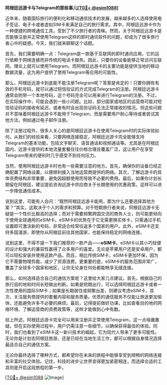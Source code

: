 **阿根廷远游卡与Telegram的那些事儿[[TG💪+ @esim1088](https://t.me/s/esim1088)]**

近年来，随着国际旅行的便利化和移动通信技术的发展，越来越多的人选择使用电子签证、电子卡或者虚拟SIM卡来满足自己的旅行需求。其中，阿根廷远游卡作为一种便捷的跨境通信工具，受到了不少旅行者的青睐。然而，关于阿根廷远游卡是否能够注册并正常使用Telegram这样的即时通讯软件的问题，却成为了很多旅行者心中的疑惑。今天，我们就来聊聊这个话题。

首先，我们需要明确一点：Telegram是一款基于互联网的即时通讯应用，它的运行依赖于网络连接而非传统的电话卡服务。因此，只要你的设备能够正常访问互联网，理论上就可以使用Telegram。而阿根廷远游卡的主要功能是提供当地的移动数据流量，这为用户提供了使用Telegram等应用的可能性。

那么，阿根廷远游卡到底能不能注册Telegram呢？答案是肯定的！只要你拥有有效的手机号码，就可以通过短信验证的方式完成Telegram的注册。阿根廷远游卡通常会附带一个本地号码，这个号码完全可以用来进行Telegram的注册。不过，在实际操作中，可能会遇到一些小问题。比如，部分国家或地区的运营商可能对短信验证码的接收有延迟，或者有时会出现验证码无法正常接收的情况。但这些问题并不意味着阿根廷远游卡不能用于Telegram，而是需要用户耐心等待或者尝试其他方法，例如通过电子邮件注册。

除了注册过程外，很多人关心的是阿根廷远游卡在使用Telegram时的实际体验如何。从我们的经验来看，只要网络连接稳定，阿根廷远游卡完全能够支持Telegram的基本功能，包括文字聊天、语音通话和视频通话等。尤其是在阿根廷国内，远游卡提供的本地流量套餐往往价格合理且覆盖广泛，这让用户在享受Telegram带来的便利时几乎感受不到任何压力。

当然，使用阿根廷远游卡时也有一些需要注意的地方。首先，确保你的设备已经正确配置了网络设置，以便顺利接入当地运营商提供的网络。其次，了解远游卡的具体资费结构非常重要，避免因超额使用而导致不必要的费用。最后，如果你计划长期留在阿根廷，建议提前咨询远游卡供应商关于长期使用的优惠政策，这样可以进一步降低通信成本。

说到这里，可能有人会问：“既然阿根廷远游卡能用，那为什么还要选择其他方案？”其实，这取决于个人的需求和预算。对于短期旅行者来说，阿根廷远游卡无疑是一个性价比极高的选择；而对于需要频繁跨国交流的商务人士，则可能更倾向于使用全球通用的eSIM卡。eSIM卡的优势在于它无需更换实体卡，只需通过手机设置即可激活新的号码，非常适合经常往返多个国家的用户。此外，eSIM卡还支持多国漫游，即使你从阿根廷前往其他国家，也能保持稳定的网络连接。

说到这里，不得不提一下我们推荐的一款产品——**eSIM卡**。eSIM卡以其小巧轻便的设计和强大的兼容性赢得了众多用户的喜爱。无论是苹果用户还是安卓用户，都可以轻松安装并使用这款产品。而且，相比传统SIM卡，eSIM卡更加环保，因为它不需要物理剪裁，减少了资源浪费。更重要的是，eSIM卡的服务范围非常广，覆盖了全球多个国家和地区，让你无论身在何处都能畅享无缝连接。

那么，如何选择适合自己的通信方案呢？这里给大家几点建议。首先，根据自己的旅行目的地和时间长短做出判断。如果是短期出行，可以选择阿根廷远游卡或者一次性使用的国际SIM卡；如果是长期居住或频繁出差，则建议考虑eSIM卡。其次，关注服务商提供的套餐内容和服务质量。优质的通信服务不仅能让旅途更加愉快，还能避免许多不必要的麻烦。最后，记得提前做好功课，比如查看目的地的网络环境、了解运营商的资费政策等，这样才能做到心中有数。

综上所述，阿根廷远游卡完全可以用来注册并正常使用Telegram，这一点毋庸置疑。但在实际使用过程中，用户仍需注意一些细节，以确保获得最佳的体验。同时，我们也看到了eSIM卡这一新兴技术的崛起，它为现代人带来了更多可能性。无论你是计划去阿根廷旅游，还是已经在当地生活工作，都可以根据自身情况选择最适合自己的通信方案。

无论你最终选择了哪种方式，都希望你在未来的旅程中能够享受到顺畅的网络连接和丰富的社交体验。记住，科技的进步让世界变得更加紧密相连，而选择合适的工具则是开启这段旅程的第一步。

[[TG💪+ @esim1088](https://t.me/s/esim1088) ![Image](https://i.postimg.cc/4NQfJmqS/Snipaste-2025-05-13-00-14-12.png)]